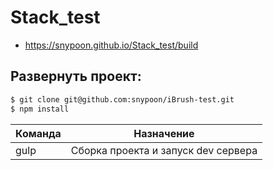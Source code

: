 # Stack_test

* https://snypoon.github.io/Stack_test/build

##  Развернуть проект:
```sh
$ git clone git@github.com:snypoon/iBrush-test.git
$ npm install
```

| Команда | Назначение |
| ------ | ------ |
| gulp | Сборка проекта и запуск dev сервера|
